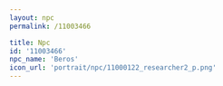 ```yaml
---
layout: npc
permalink: /11003466

title: Npc
id: '11003466'
npc_name: 'Beros'
icon_url: 'portrait/npc/11000122_researcher2_p.png'
---
```

